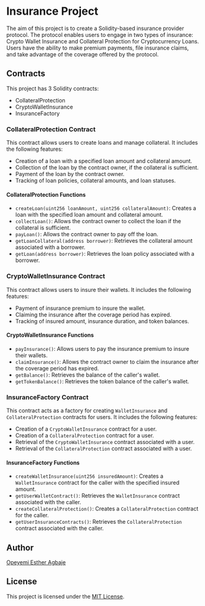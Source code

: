 # Insurance Project

The aim of this project is to create a Solidity-based insurance provider protocol. The protocol enables users to engage in two types of insurance: Crypto Wallet Insurance and Collateral Protection for Cryptocurrency Loans. Users have the ability to make premium payments, file insurance claims, and take advantage of the coverage offered by the protocol.

## Contracts

This project has 3 Solidity contracts:

- CollateralProtection
- CryptoWalletInsurance
- InsuranceFactory

### CollateralProtection Contract

This contract allows users to create loans and manage collateral. It includes the following features:

- Creation of a loan with a specified loan amount and collateral amount.
- Collection of the loan by the contract owner, if the collateral is sufficient.
- Payment of the loan by the contract owner.
- Tracking of loan policies, collateral amounts, and loan statuses.

#### CollateralProtection Functions

- `createLoan(uint256 loanAmount, uint256 collateralAmount)`: Creates a loan with the specified loan amount and collateral amount.
- `collectLoan()`: Allows the contract owner to collect the loan if the collateral is sufficient.
- `payLoan()`: Allows the contract owner to pay off the loan.
- `getLoanCollateral(address borrower)`: Retrieves the collateral amount associated with a borrower.
- `getLoan(address borrower)`: Retrieves the loan policy associated with a borrower.

### CryptoWalletInsurance Contract

This contract allows users to insure their wallets. It includes the following features:

- Payment of insurance premium to insure the wallet.
- Claiming the insurance after the coverage period has expired.
- Tracking of insured amount, insurance duration, and token balances.

#### CryptoWalletInsurance Functions

- `payInsurance()`: Allows users to pay the insurance premium to insure their wallets.
- `claimInsurance()`: Allows the contract owner to claim the insurance after the coverage period has expired.
- `getBalance()`: Retrieves the balance of the caller's wallet.
- `getTokenBalance()`: Retrieves the token balance of the caller's wallet.

### InsuranceFactory Contract

This contract acts as a factory for creating `WalletInsurance` and `CollateralProtection` contracts for users. It includes the following features:

- Creation of a `CryptoWalletInsurance` contract for a user.
- Creation of a `CollateralProtection` contract for a user.
- Retrieval of the `CryptoWalletInsurance` contract associated with a user.
- Retrieval of the `CollateralProtection` contract associated with a user.

#### InsuranceFactory Functions

- `createWalletInsurance(uint256 insuredAmount)`: Creates a `WalletInsurance` contract for the caller with the specified insured amount.
- `getUserWalletContract()`: Retrieves the `WalletInsurance` contract associated with the caller.
- `createCollateralProtection()`: Creates a `CollateralProtection` contract for the caller.
- `getUserInsuranceContracts()`: Retrieves the `CollateralProtection` contract associated with the caller.

## Author

[Opeyemi Esther Agbaje](https://github.com/esteriella)

## License

This project is licensed under the [MIT License](LICENSE).
